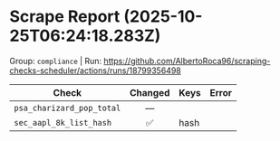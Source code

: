 # Scrape Report (2025-10-25T06:24:18.283Z)

Group: `compliance`  |  Run: https://github.com/AlbertoRoca96/scraping-checks-scheduler/actions/runs/18799356498

| Check | Changed | Keys | Error |
|---|:---:|:--|:--|
| `psa_charizard_pop_total` | — |  |  |
| `sec_aapl_8k_list_hash` | ✅ | hash |  |
